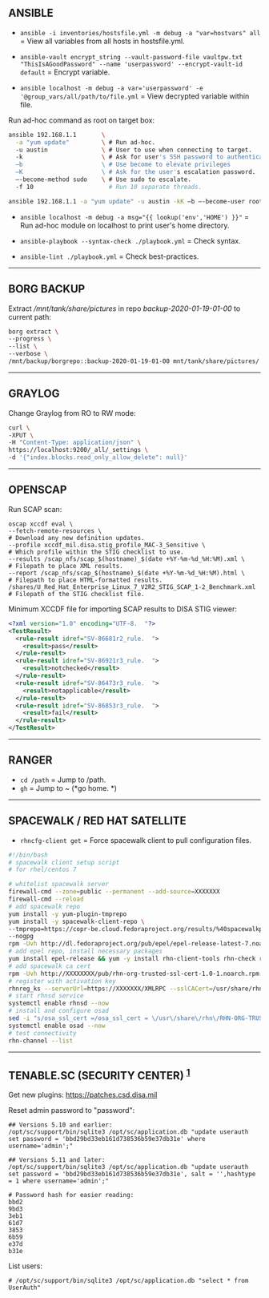 
## ANSIBLE

- `ansible -i inventories/hostsfile.yml -m debug -a "var=hostvars" all` = View all variables from all hosts in hostsfile.yml.

- `ansible-vault encrypt_string --vault-password-file vaultpw.txt "ThisIsAGoodPassword" --name 'userpassword' --encrypt-vault-id default` = Encrypt variable.
- `ansible localhost -m debug -a var='userpassword' -e '@group_vars/all/path/to/file.yml` = View decrypted variable within file.

Run ad-hoc command as root on target box:
```bash
ansible 192.168.1.1       \
  -a "yum update"         \ # Run ad-hoc.
  -u austin               \ # User to use when connecting to target.
  -k                      \ # Ask for user's SSH password to authenticate.
  –b                      \ # Use become to elevate privileges
  –K                      \ # Ask for the user's escalation password.
  –-become-method sudo    \ # Use sudo to escalate.
  -f 10                     # Run 10 separate threads.

ansible 192.168.1.1 -a "yum update" -u austin -kK –b –-become-user root –-become-method sudo -f 10
```

- `ansible localhost -m debug -a msg="{{ lookup('env','HOME') }}"` = Run ad-hoc module on localhost to print user's home directory.

- `ansible-playbook --syntax-check ./playbook.yml` = Check syntax.
- `ansible-lint ./playbook.yml`                    = Check best-practices.


---
## BORG BACKUP

Extract */mnt/tank/share/pictures* in repo *backup-2020-01-19-01-00* to current path:
```bash
borg extract \
--progress \
--list \
--verbose \
/mnt/backup/borgrepo::backup-2020-01-19-01-00 mnt/tank/share/pictures/
```


---
## GRAYLOG

Change Graylog from RO to RW mode:
```bash
curl \
-XPUT \
-H "Content-Type: application/json" \
https://localhost:9200/_all/_settings \
-d '{"index.blocks.read_only_allow_delete": null}'
```


---
## OPENSCAP

Run SCAP scan:
```
oscap xccdf eval \
--fetch-remote-resources \                                            # Download any new definition updates.
--profile xccdf_mil.disa.stig_profile_MAC-3_Sensitive \               # Which profile within the STIG checklist to use.
--results /scap_nfs/scap_$(hostname)_$(date +%Y-%m-%d_%H:%M).xml \    # Filepath to place XML results.
--report /scap_nfs/scap_$(hostname)_$(date +%Y-%m-%d_%H:%M).html \    # Filepath to place HTML-formatted results.
/shares/U_Red_Hat_Enterprise_Linux_7_V2R2_STIG_SCAP_1-2_Benchmark.xml # Filepath of the STIG checklist file.
```

Minimum XCCDF file for importing SCAP results to DISA STIG viewer:
```xml
<?xml version="1.0" encoding="UTF-8.  "?>
<TestResult>
  <rule-result idref="SV-86681r2_rule.  ">
    <result>pass</result>
  </rule-result>
  <rule-result idref="SV-86921r3_rule.  ">
    <result>notchecked</result>
  </rule-result>
  <rule-result idref="SV-86473r3_rule.  ">
    <result>notapplicable</result>
  </rule-result>
  <rule-result idref="SV-86853r3_rule.  ">
    <result>fail</result>
  </rule-result>
</TestResult>
```


---
## RANGER

- `cd /path` = Jump to /path.
- `gh`       = Jump to ~ (*go home.  *)


---
## SPACEWALK / RED HAT SATELLITE

- `rhncfg-client get` = Force spacewalk client to pull configuration files.

```bash
#!/bin/bash
# spacewalk client setup script
# for rhel/centos 7

# whitelist spacewalk server
firewall-cmd --zone=public --permanent --add-source=XXXXXXX
firewall-cmd --reload
# add spacewalk repo
yum install -y yum-plugin-tmprepo
yum install -y spacewalk-client-repo \
--tmprepo=https://copr-be.cloud.fedoraproject.org/results/%40spacewalkproject/spacewalk-2.9-client/epel-7-x86_64/repodata/repomd.xml \
--nogpg
rpm -Uvh http://dl.fedoraproject.org/pub/epel/epel-release-latest-7.noarch.rpm
# add epel repo, install necessary packages
yum install epel-release && yum -y install rhn-client-tools rhn-check rhn-setup rhnsd m2crypto yum-rhn-plugin osad
# add spacewalk ca cert
rpm -Uvh http://XXXXXXXX/pub/rhn-org-trusted-ssl-cert-1.0-1.noarch.rpm
# register with activation key
rhnreg_ks --serverUrl=https://XXXXXXX/XMLRPC --sslCACert=/usr/share/rhn/RHN-ORG-TRUSTED-SSL-CERT --activationkey=1-centos7-main-key
# start rhnsd service
systemctl enable rhnsd --now
# install and configure osad
sed -i "s/osa_ssl_cert =/osa_ssl_cert = \/usr\/share\/rhn\/RHN-ORG-TRUSTED-SSL-CERT/g" /etc/sysconfig/rhn/osad.conf
systemctl enable osad --now
# test connectivity
rhn-channel --list
```


---
## TENABLE.SC (SECURITY CENTER) <sup>[1]</sup>

Get new plugins: https://patches.csd.disa.mil

Reset admin password to "password":
```
## Versions 5.10 and earlier:
/opt/sc/support/bin/sqlite3 /opt/sc/application.db "update userauth set password = 'bbd29bd33eb161d738536b59e37db31e' where username='admin';"

## Versions 5.11 and later:
/opt/sc/support/bin/sqlite3 /opt/sc/application.db "update userauth set password = 'bbd29bd33eb161d738536b59e37db31e', salt = '',hashtype = 1 where username='admin';"

# Password hash for easier reading:
bbd2
9bd3
3eb1
61d7
3853
6b59
e37d
b31e
```

List users:
```
# /opt/sc/support/bin/sqlite3 /opt/sc/application.db "select * from UserAuth"
```

[1]: https://community.tenable.com/s/article/Reset-admin-password-in-Tenable-sc-and-unlock-the-account-if-its-been-locked-Formerly-SecurityCenter
